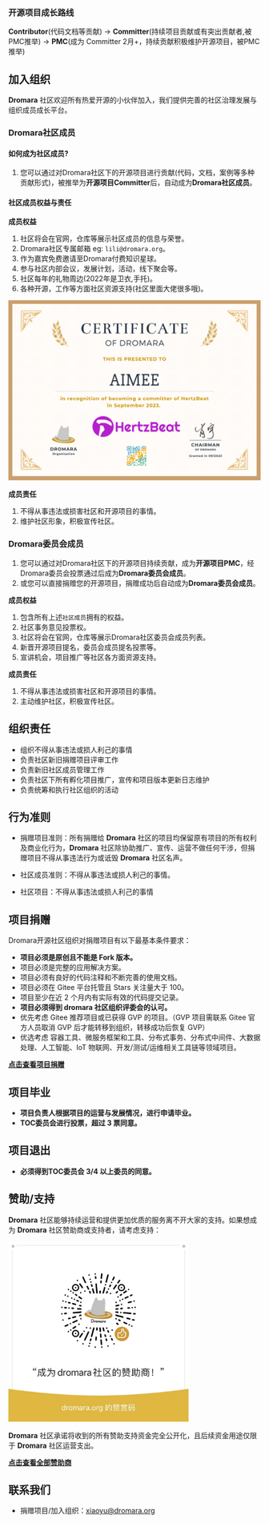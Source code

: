 ### 开源项目成长路线

**Contributor**(代码文档等贡献) -> **Committer**(持续项目贡献或有突出贡献者,被PMC推举) -> **PMC**(成为 Committer 2月+，持续贡献积极维护开源项目，被PMC推举)

## 加入组织

**Dromara** 社区欢迎所有热爱开源的小伙伴加入，我们提供完善的社区治理发展与组织成员成长平台。

### Dromara社区成员

#### 如何成为社区成员?

1. 您可以通过对Dromara社区下的开源项目进行贡献(代码，文档，案例等多种贡献形式)，被推举为**开源项目Committer**后，自动成为**Dromara社区成员**。

#### 社区成员权益与责任

**成员权益**

1. 社区将会在官网，仓库等展示社区成员的信息与荣誉。
2. Dromara社区专属邮箱 eg: `lili@dromara.org`。
3. 作为嘉宾免费邀请至Dromara付费知识星球。
4. 参与社区内部会议，发展计划，活动，线下聚会等。
5. 社区每年的礼物周边(2022年是卫衣,手托)。
6. 各种开源，工作等方面社区资源支持(社区里面大佬很多哦)。

 <img src="./assets/certs.png" height="360">  

**成员责任**

1. 不得从事违法或损害社区和开源项目的事情。
2. 维护社区形象，积极宣传社区。

### Dromara委员会成员

1. 您可以通过对Dromara社区下的开源项目持续贡献，成为**开源项目PMC**，经Dromara委员会投票通过后成为**Dromara委员会成员**。
2. 或您可以直接捐赠您的开源项目，捐赠成功后自动成为**Dromara委员会成员**。

**成员权益**

1. 包含所有上述`社区成员`拥有的权益。
2. 社区事务意见投票权。
3. 社区将会在官网，仓库等展示Dromara社区委员会成员列表。
4. 新晋开源项目提名，委员会成员提名投票等。
5. 宣讲机会，项目推广等社区各方面资源支持。

**成员责任**

1. 不得从事违法或损害社区和开源项目的事情。
2. 主动维护社区，积极宣传社区。

## 组织责任

- 组织不得从事违法或损人利己的事情
- 负责社区新旧捐赠项目评审工作
- 负责新旧社区成员管理工作
- 负责社区下所有孵化项目推广，宣传和项目版本更新日志维护
- 负责统筹和执行社区组织的活动

## 行为准则

- 捐赠项目准则：所有捐赠给 **Dromara** 社区的项目均保留原有项目的所有权利及商业化行为，**Dromara** 社区除协助推广、宣传、运营不做任何干涉，但捐赠项目不得从事违法行为或诋毁 **Dromara** 社区名声。

- 社区成员准则：不得从事违法或损人利己的事情。

- 社区项目：不得从事违法或损人利己的事情


## 项目捐赠

Dromara开源社区组织对捐赠项目有以下最基本条件要求：

- **项目必须是原创且不能是 Fork 版本。**
- 项目必须是完整的应用解决方案。
- 项目必须有良好的代码注释和不断完善的使用文档。
- 项目必须在 Gitee 平台托管且 Stars 关注量大于 100。
- 项目至少在近 2 个月内有实际有效的代码提交记录。
- **项目必须得到 dromara 社区组织评委会的认可。**
- 优先考虑 Gitee 推荐项目或已获得 GVP 的项目。（GVP 项目需联系 Gitee 官方人员取消 GVP 后才能转移到组织，转移成功后恢复 GVP）
- 优选考虑 容器工具、微服务框架和工具、分布式事务、分布式中间件、大数据处理、人工智能、IoT 物联网、开发/测试/运维相关工具链等领域项目。

**[点击查看项目捐赠](https://gitee.com/dromara/dromara/blob/master/project-donate.md)**


## 项目毕业

- **项目负责人根据项目的运营与发展情况，进行申请毕业。**
- **TOC委员会进行投票，超过 3 票同意。**

## 项目退出

- **必须得到TOC委员会 3/4 以上委员的同意。**


## 赞助/支持

**Dromara** 社区能够持续运营和提供更加优质的服务离不开大家的支持。如果想成为 **Dromara** 社区赞助商或支持者，请考虑支持：

<img src="./assets/donation.png" height="360">

**Dromara** 社区承诺将收到的所有赞助支持资金完全公开化，且后续资金用途仅限于 **Dromara** 社区运营支出。

**[点击查看全部赞助商](https://dromara.gitee.io/donate.html)**

## 联系我们

- 捐赠项目/加入组织：[xiaoyu@dromara.org](mailto:xiaoyu@dromara.org)
